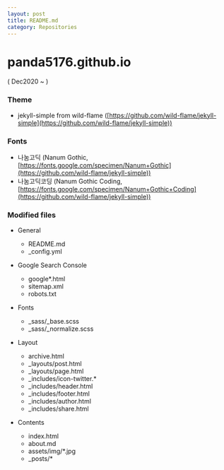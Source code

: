 ```yaml
---
layout: post
title: README.md
category: Repositories
---
```


# panda5176.github.io
( Dec2020 ~ )

### Theme
- jekyll-simple from wild-flame ([https://github.com/wild-flame/jekyll-simple](https://github.com/wild-flame/jekyll-simple))
<!--description-->

### Fonts
- 나눔고딕 (Nanum Gothic, [https://fonts.google.com/specimen/Nanum+Gothic](https://github.com/wild-flame/jekyll-simple))
- 나눔고딕코딩 (Nanum Gothic Coding, [https://fonts.google.com/specimen/Nanum+Gothic+Coding](https://github.com/wild-flame/jekyll-simple))

### Modified files
- General
  - README.md
  - _config.yml
  
- Google Search Console
  - google*.html
  - sitemap.xml
  - robots.txt

- Fonts
  - _sass/_base.scss
  - _sass/_normalize.scss

- Layout
  - archive.html
  - _layouts/post.html
  - _layouts/page.html
  - _includes/icon-twitter.*
  - _includes/header.html
  - _includes/footer.html
  - _includes/author.html
  - _includes/share.html

- Contents
  - index.html
  - about.md
  - assets/img/*.jpg
  - _posts/*
